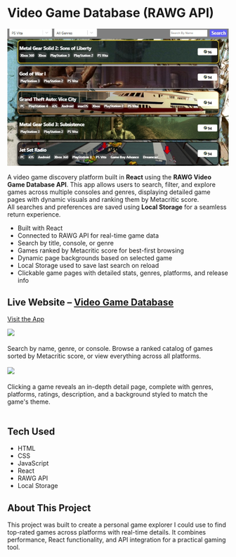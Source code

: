 <h1>Video Game Database (RAWG API)</h1>

<img src="public/vgdbBanner.png" />

A video game discovery platform built in <strong>React</strong> using the <strong>RAWG Video Game Database API</strong>. This app allows users to search, filter, and explore games across multiple consoles and genres, displaying detailed game pages with dynamic visuals and ranking them by Metacritic score.  
All searches and preferences are saved using <strong>Local Storage</strong> for a seamless return experience.

<ul>
  <li>Built with React</li>
  <li>Connected to RAWG API for real-time game data</li>
  <li>Search by title, console, or genre</li>
  <li>Games ranked by Metacritic score for best-first browsing</li>
  <li>Dynamic page backgrounds based on selected game</li>
  <li>Local Storage used to save last search on reload</li>
  <li>Clickable game pages with detailed stats, genres, platforms, and release info</li>
</ul>

<h2>Live Website – <a href="https://your-live-link-here.com/">Video Game Database</a></h2>

<a href="https://your-live-link-here.com/">Visit the App</a>

<img src="public/vgdb-search.png" />
<br /><br />
Search by name, genre, or console. Browse a ranked catalog of games sorted by Metacritic score, or view everything across all platforms.
<br /><br />

<img src="public/vgdb-details.png" />
<br /><br />
Clicking a game reveals an in-depth detail page, complete with genres, platforms, ratings, description, and a background styled to match the game's theme.
<br /><br />

<h2>Tech Used</h2>
<ul>
  <li>HTML</li>
  <li>CSS</li>
  <li>JavaScript</li>
  <li>React</li>
  <li>RAWG API</li>
  <li>Local Storage</li>
</ul>

<h2>About This Project</h2>
<p>This project was built to create a personal game explorer I could use to find top-rated games across platforms with real-time details. It combines performance, React functionality, and API integration for a practical gaming tool.</p>
